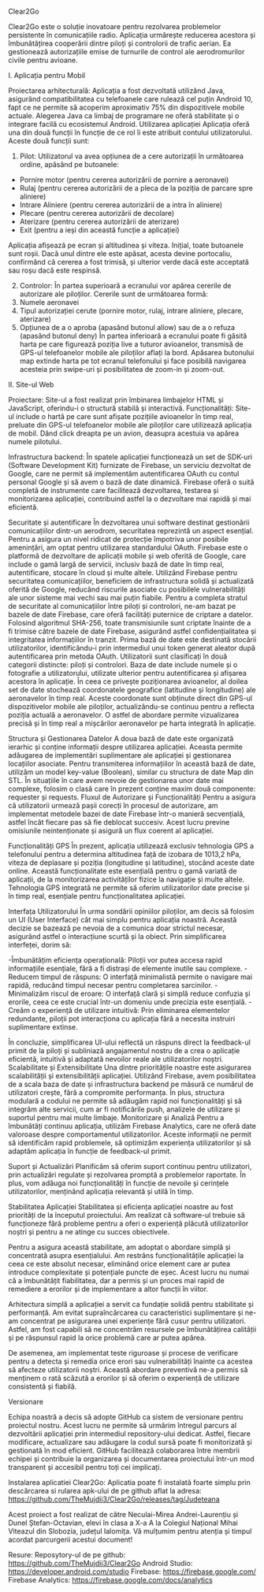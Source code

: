 

Clear2Go

Clear2Go este o soluție inovatoare pentru rezolvarea problemelor persistente în comunicațiile radio. Aplicația urmărește reducerea acestora și îmbunătățirea cooperării dintre piloți și controlorii de trafic aerian. Ea gestionează autorizațiile emise de turnurile de control ale aerodromurilor civile pentru avioane.

I. Aplicația pentru Mobil

Proiectarea arhitecturală:
Aplicația a fost dezvoltată utilizând Java, asigurând compatibilitatea cu telefoanele care rulează cel puțin Android 10, fapt ce ne permite să acoperim aproximativ 75% din dispozitivele mobile actuale. Alegerea Java ca limbaj de programare ne oferă stabilitate și o integrare facilă cu ecosistemul Android.
Utilizarea aplicației
Aplicația oferă una din două funcții în funcție de ce rol îi este atribuit contului utilizatorului. Aceste două funcții sunt:
1. Pilot:
Utilizatorul va avea opțiunea de a cere autorizații în următoarea ordine, apăsând pe butoanele:
- Pornire motor (pentru cererea autorizării de pornire a aeronavei)
- Rulaj (pentru cererea autorizării de a pleca de la poziția de parcare spre aliniere)
- Intrare Aliniere (pentru cererea autorizării de a intra în aliniere)
- Plecare (pentru cererea autorizării de decolare)
- Aterizare (pentru cererea autorizării de aterizare)
- Exit (pentru a ieși din această funcție a aplicației)

Aplicația afișează pe ecran și altitudinea și viteza. Inițial, toate butoanele sunt roșii. Dacă unul dintre ele este apăsat, acesta devine portocaliu, confirmând că cererea a fost trimisă, și ulterior verde dacă este acceptată sau roșu dacă este respinsă.

2. Controlor:
În partea superioară a ecranului vor apărea cererile de autorizare ale piloților. Cererile sunt de următoarea formă:
1. Numele aeronavei
2. Tipul autorizației cerute (pornire motor, rulaj, intrare aliniere, plecare, aterizare)
3. Opțiunea de a o aproba (apasând butonul allow) sau de a o refuza (apasând butonul deny)
În partea inferioară a ecranului poate fi găsită harta pe care figurează poziția live a tuturor avioanelor, transmisă de GPS-ul telefoanelor mobile ale piloților aflați la bord. Apăsarea butonului map extinde harta pe tot ecranul telefonului și face posibilă navigarea acesteia prin swipe-uri și posibilitatea de zoom-in și zoom-out.

II. Site-ul Web

Proiectare: Site-ul a fost realizat prin îmbinarea limbajelor HTML și JavaScript, oferindu-i o structură stabilă și interactivă.
Funcționalități: Site-ul include o hartă pe care sunt afișate pozițiile avioanelor în timp real, preluate din GPS-ul telefoanelor mobile ale piloților care utilizează aplicația de mobil. Dând click dreapta pe un avion, deasupra acestuia va apărea numele pilotului.

Infrastructura backend:
În spatele aplicației funcționează un set de SDK-uri (Software Development Kit) furnizate de Firebase, un serviciu dezvoltat de Google, care ne permit să implementăm autentificarea OAuth cu contul personal Google și să avem o bază de date dinamică. Firebase oferă o suită completă de instrumente care facilitează dezvoltarea, testarea și monitorizarea aplicației, contribuind astfel la o dezvoltare mai rapidă și mai eficientă.

Securitate și autentificare
În dezvoltarea unui software destinat gestionării comunicațiilor dintr-un aerodrom, securitatea reprezintă un aspect esențial. Pentru a asigura un nivel ridicat de protecție împotriva unor posibile amenințări, am optat pentru utilizarea standardului OAuth. Firebase este o platformă de dezvoltare de aplicații mobile și web oferită de Google, care include o gamă largă de servicii, inclusiv bază de date în timp real, autentificare, stocare în cloud și multe altele. Utilizând Firebase pentru securitatea comunicațiilor, beneficiem de infrastructura solidă și actualizată oferită de Google, reducând riscurile asociate cu posibilele vulnerabilități ale unor sisteme mai vechi sau mai puțin fiabile. Pentru a completa stratul de securitate al comunicațiilor între piloți și controlori, ne-am bazat pe bazele de date Firebase, care oferă facilități puternice de criptare a datelor. Folosind algoritmul SHA-256, toate transmisiunile sunt criptate înainte de a fi trimise către bazele de date Firebase, asigurând astfel confidențialitatea și integritatea informațiilor în tranzit.
Prima bază de date este destinată stocării utilizatorilor, identificându-i prin intermediul unui token generat aleator după autentificarea prin metoda OAuth. Utilizatorii sunt clasificați în două categorii distincte: piloți și controlori. Baza de date include numele și o fotografie a utilizatorului, utilizate ulterior pentru autentificarea și afișarea acestora în aplicație. În ceea ce privește poziționarea avioanelor, al doilea set de date stochează coordonatele geografice (latitudine și longitudine) ale aeronavelor în timp real. Aceste coordonate sunt obținute direct din GPS-ul dispozitivelor mobile ale piloților, actualizându-se continuu pentru a reflecta poziția actuală a aeronavelor. O astfel de abordare permite vizualizarea precisă și în timp real a mișcărilor aeronavelor pe harta integrată în aplicație.

Structura și Gestionarea Datelor
A doua bază de date este organizată ierarhic și conține informații despre utilizarea aplicației. Aceasta permite adăugarea de implementări suplimentare ale aplicației și gestionarea locațiilor asociate. Pentru transmiterea informațiilor în această bază de date, utilizăm un model key-value (Boolean), similar cu structura de date Map din STL. În situațiile în care avem nevoie de gestionarea unor date mai complexe, folosim o clasă care în prezent conține maxim două componente: requester și requests.
Fluxul de Autorizare și Funcționalități
Pentru a asigura că utilizatorii urmează pașii corecți în procesul de autorizare, am implementat metodele bazei de date Firebase într-o manieră secvențială, astfel încât fiecare pas să fie deblocat succesiv. Acest lucru previne omisiunile neintenționate și asigură un flux coerent al aplicației.

Funcționalități GPS
În prezent, aplicația utilizează exclusiv tehnologia GPS a telefonului pentru a determina altitudinea față de izobara de 1013,2 hPa, viteza de deplasare și poziția (longitudine și latitudine), stocând aceste date online. Această funcționalitate este esențială pentru o gamă variată de aplicații, de la monitorizarea activităților fizice la navigație și multe altele. Tehnologia GPS integrată ne permite să oferim utilizatorilor date precise și în timp real, esențiale pentru funcționalitatea aplicației.

Interfața Utilizatorului
În urma sondării opiniilor piloților, am decis să folosim un UI (User Interface) cât mai simplu pentru aplicația noastră. Această decizie se bazează pe nevoia de a comunica doar strictul necesar, asigurând astfel o interacțiune scurtă și la obiect. Prin simplificarea interfeței, dorim să:

-Îmbunătățim eficiența operațională: Piloții vor putea accesa rapid informațiile esențiale, fără a fi distrași de elemente inutile sau complexe.
-Reducem timpul de răspuns: O interfață minimalistă permite o navigare mai rapidă, reducând timpul necesar pentru completarea sarcinilor.
-Minimalizăm riscul de eroare: O interfață clară și simplă reduce confuzia și erorile, ceea ce este crucial într-un domeniu unde precizia este esențială.
-Creăm o experiență de utilizare intuitivă: Prin eliminarea elementelor redundante, piloții pot interacționa cu aplicația fără a necesita instruiri suplimentare extinse.

În concluzie, simplificarea UI-ului reflectă un răspuns direct la feedback-ul primit de la piloți și subliniază angajamentul nostru de a crea o aplicație eficientă, intuitivă și adaptată nevoilor reale ale utilizatorilor noștri.
Scalabilitate și Extensibilitate
Una dintre prioritățile noastre este asigurarea scalabilității și extensibilității aplicației. Utilizând Firebase, avem posibilitatea de a scala baza de date și infrastructura backend pe măsură ce numărul de utilizatori crește, fără a compromite performanța. În plus, structura modulară a codului ne permite să adăugăm rapid noi funcționalități și să integrăm alte servicii, cum ar fi notificările push, analizele de utilizare și suportul pentru mai multe limbaje.
Monitorizare și Analiză
Pentru a îmbunătăți continuu aplicația, utilizăm Firebase Analytics, care ne oferă date valoroase despre comportamentul utilizatorilor. Aceste informații ne permit să identificăm rapid problemele, să optimizăm experiența utilizatorilor și să adaptăm aplicația în funcție de feedback-ul primit.

Suport și Actualizări
Planificăm să oferim suport continuu pentru utilizatori, prin actualizări regulate și rezolvarea promptă a problemelor raportate. În plus, vom adăuga noi funcționalități în funcție de nevoile și cerințele utilizatorilor, menținând aplicația relevantă și utilă în timp.

Stabilitatea Aplicației
Stabilitatea și eficiența aplicației noastre au fost priorități de la începutul proiectului. Am realizat că software-ul trebuie să funcționeze fără probleme pentru a oferi o experiență plăcută utilizatorilor noștri și pentru a ne atinge cu succes obiectivele.

Pentru a asigura această stabilitate, am adoptat o abordare simplă și concentrată asupra esențialului. Am restrâns funcționalitățile aplicației la ceea ce este absolut necesar, eliminând orice element care ar putea introduce complexitate și potențiale puncte de eșec. Acest lucru nu numai că a îmbunătățit fiabilitatea, dar a permis și un proces mai rapid de remediere a erorilor și de implementare a altor funcții în viitor.

Arhitectura simplă a aplicației a servit ca fundație solidă pentru stabilitate și performanță. Am evitat supraîncărcarea cu caracteristici suplimentare și ne-am concentrat pe asigurarea unei experiențe fără cusur pentru utilizatori. Astfel, am fost capabili să ne concentrăm resursele pe îmbunătățirea calității și pe răspunsul rapid la orice problemă care ar putea apărea.

De asemenea, am implementat teste riguroase și procese de verificare pentru a detecta și remedia orice erori sau vulnerabilități înainte ca acestea să afecteze utilizatorii noștri. Această abordare preventivă ne-a permis să menținem o rată scăzută a erorilor și să oferim o experiență de utilizare consistentă și fiabilă.

Versionare

Echipa noastră a decis să adopte GitHub ca sistem de versionare pentru proiectul nostru. Acest lucru ne permite să urmărim întregul parcurs al dezvoltării aplicației prin intermediul repository-ului dedicat. Astfel, fiecare modificare, actualizare sau adăugare la codul sursă poate fi monitorizată și gestionată în mod eficient. GitHub facilitează colaborarea între membrii echipei și contribuie la organizarea și documentarea proiectului într-un mod transparent și accesibil pentru toți cei implicați.


Instalarea aplicatiei Clear2Go:
	Aplicatia poate fi instalată foarte simplu prin descărcarea si rularea apk-ului de pe github aflat la adresa: https://github.com/TheMujdii3/Clear2Go/releases/tag/Judeteana

Acest proiect a fost realizat de către Neculai-Mirea Andrei-Laurențiu și Dunel Ștefan-Octavian, elevi în clasa a X-a A la Colegiul Național Mihai Viteazul din Slobozia, județul Ialomița. Vă mulțumim pentru atenția și timpul acordat parcurgerii acestui document!

Resure:
Reposytory-ul de pe github: https://github.com/TheMujdii3/Clear2Go
Android Studio: https://developer.android.com/studio
Firebase: https://firebase.google.com/
Firebase Analytics: https://firebase.google.com/docs/analytics


